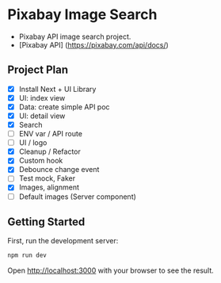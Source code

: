 # Pixabay Image Search
- Pixabay API image search project.
- [Pixabay API] (https://pixabay.com/api/docs/)

## Project Plan
- [X] Install Next + UI Library
- [X] UI: index view
- [X] Data: create simple API poc
- [X] UI: detail view
- [X] Search
- [ ] ENV var / API route
- [ ] UI / logo
- [X] Cleanup / Refactor
- [X] Custom hook 
- [X] Debounce change event
- [ ] Test mock, Faker
- [X] Images, alignment
- [ ] Default images (Server component)

## Getting Started

First, run the development server:

```bash
npm run dev
```

Open [http://localhost:3000](http://localhost:3000) with your browser to see the result.